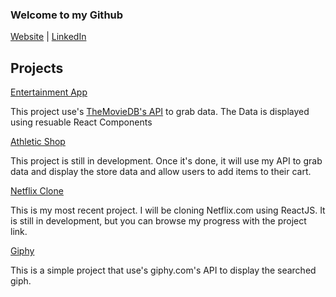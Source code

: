 ### Welcome to my Github
[Website](http://chaseburr.com) | [LinkedIn](https://www.linkedin.com/in/chaseburr/)


##  Projects
[Entertainment App](https://chaseburr.github.io/Entertainment-App/#/)

This project use's [TheMovieDB's API](https://www.themoviedb.org) to grab data. The Data is displayed using resuable React Components

[Athletic Shop](https://chaseburr.github.io/Athletic-Shop/#/)

This project is still in development. Once it's done, it will use my API to grab data and display the store data and allow users to add items to their cart.

[Netflix Clone](https://chaseburr.github.io/Netflix-Clone/#/)

This is my most recent project. I will be cloning Netflix.com using ReactJS. It is still in development, but you can browse my progress with the project link.

[Giphy](https://chaseburr.github.io/giphy-search/)

This is a simple project that use's giphy.com's API to display the searched giph.

